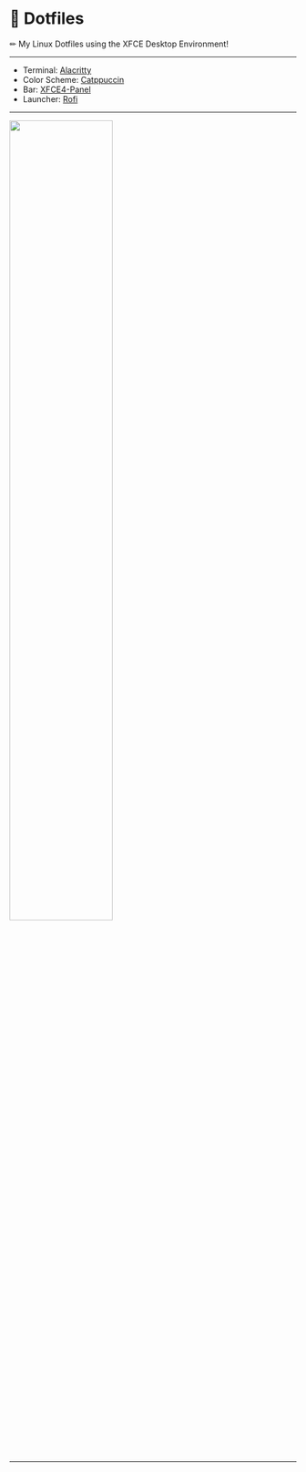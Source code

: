# 🌺 Dotfiles
✏ My Linux Dotfiles using the XFCE Desktop Environment!
<hr>

- Terminal: [Alacritty](https://alacritty.org/)
- Color Scheme: [Catppuccin](https://github.com/catppuccin)
- Bar: [XFCE4-Panel](https://docs.xfce.org/xfce/xfce4-panel/start)
- Launcher: [Rofi](https://github.com/davatorium/rofi)
<hr>
<img src="https://i.redd.it/uef4hrkb4z881.png" width="60%">
<hr>
